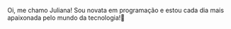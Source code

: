 Oi, me chamo Juliana! Sou novata em programação e estou cada dia mais apaixonada pelo mundo da tecnologia!👋

<!--
**JulianaNovais/JulianaNovais** is a ✨ _special_ ✨ repository because its `README.md` (this file) appears on your GitHub profile.

Aqui estão algumas coisas sobre mim:

- 🌱 Atualmente estou estudando JavaScript, HTML, CSS e Infraestrutura;
- ✨Estou fazendo o curso Certified Tech Developer da Digital House;
- 📫 Como chegar até mim: linkedin.com/in/junovais/
- 😄 Ela/Dela;
- ⚡ Estou em transição de carreira.
-->
